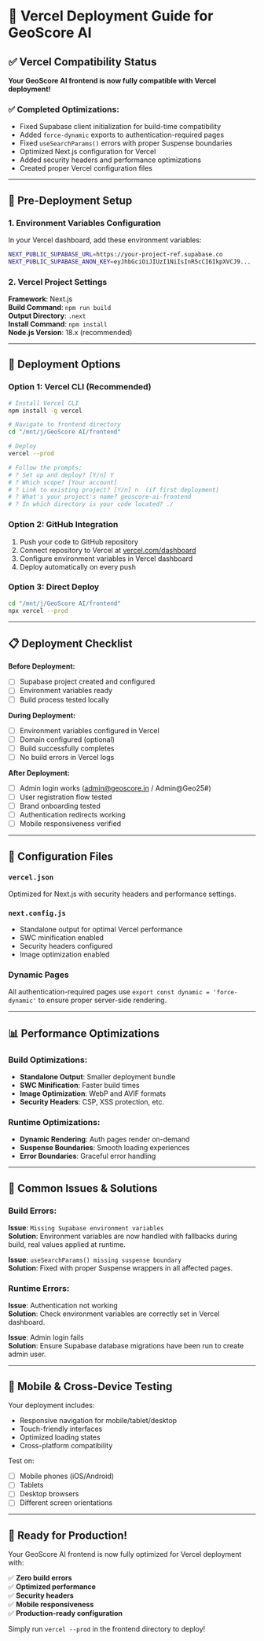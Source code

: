 # 🚀 Vercel Deployment Guide for GeoScore AI

## ✅ Vercel Compatibility Status

**Your GeoScore AI frontend is now fully compatible with Vercel deployment!**

### ✅ Completed Optimizations:
- Fixed Supabase client initialization for build-time compatibility
- Added `force-dynamic` exports to authentication-required pages
- Fixed `useSearchParams()` errors with proper Suspense boundaries
- Optimized Next.js configuration for Vercel
- Added security headers and performance optimizations
- Created proper Vercel configuration files

---

## 🔧 Pre-Deployment Setup

### 1. Environment Variables Configuration

In your Vercel dashboard, add these environment variables:

```bash
NEXT_PUBLIC_SUPABASE_URL=https://your-project-ref.supabase.co
NEXT_PUBLIC_SUPABASE_ANON_KEY=eyJhbGciOiJIUzI1NiIsInR5cCI6IkpXVCJ9...
```

### 2. Vercel Project Settings

**Framework**: Next.js  
**Build Command**: `npm run build`  
**Output Directory**: `.next`  
**Install Command**: `npm install`  
**Node.js Version**: 18.x (recommended)

---

## 🚀 Deployment Options

### Option 1: Vercel CLI (Recommended)

```bash
# Install Vercel CLI
npm install -g vercel

# Navigate to frontend directory
cd "/mnt/j/GeoScore AI/frontend"

# Deploy
vercel --prod

# Follow the prompts:
# ? Set up and deploy? [Y/n] Y
# ? Which scope? [Your account]
# ? Link to existing project? [Y/n] n  (if first deployment)
# ? What's your project's name? geoscore-ai-frontend
# ? In which directory is your code located? ./
```

### Option 2: GitHub Integration

1. Push your code to GitHub repository
2. Connect repository to Vercel at [vercel.com/dashboard](https://vercel.com/dashboard)
3. Configure environment variables in Vercel dashboard
4. Deploy automatically on every push

### Option 3: Direct Deploy

```bash
cd "/mnt/j/GeoScore AI/frontend"
npx vercel --prod
```

---

## 📋 Deployment Checklist

**Before Deployment:**
- [ ] Supabase project created and configured
- [ ] Environment variables ready
- [ ] Build process tested locally

**During Deployment:**
- [ ] Environment variables configured in Vercel
- [ ] Domain configured (optional)
- [ ] Build successfully completes
- [ ] No build errors in Vercel logs

**After Deployment:**
- [ ] Admin login works (admin@geoscore.in / Admin@Geo25#)
- [ ] User registration flow tested
- [ ] Brand onboarding tested
- [ ] Authentication redirects working
- [ ] Mobile responsiveness verified

---

## 🔧 Configuration Files

### `vercel.json`
Optimized for Next.js with security headers and performance settings.

### `next.config.js`
- Standalone output for optimal Vercel performance
- SWC minification enabled
- Security headers configured
- Image optimization enabled

### Dynamic Pages
All authentication-required pages use `export const dynamic = 'force-dynamic'` to ensure proper server-side rendering.

---

## 📊 Performance Optimizations

### Build Optimizations:
- **Standalone Output**: Smaller deployment bundle
- **SWC Minification**: Faster build times
- **Image Optimization**: WebP and AVIF formats
- **Security Headers**: CSP, XSS protection, etc.

### Runtime Optimizations:
- **Dynamic Rendering**: Auth pages render on-demand
- **Suspense Boundaries**: Smooth loading experiences
- **Error Boundaries**: Graceful error handling

---

## 🐛 Common Issues & Solutions

### Build Errors:
**Issue**: `Missing Supabase environment variables`  
**Solution**: Environment variables are now handled with fallbacks during build, real values applied at runtime.

**Issue**: `useSearchParams() missing suspense boundary`  
**Solution**: Fixed with proper Suspense wrappers in all affected pages.

### Runtime Errors:
**Issue**: Authentication not working  
**Solution**: Check environment variables are correctly set in Vercel dashboard.

**Issue**: Admin login fails  
**Solution**: Ensure Supabase database migrations have been run to create admin user.

---

## 📱 Mobile & Cross-Device Testing

Your deployment includes:
- Responsive navigation for mobile/tablet/desktop
- Touch-friendly interfaces
- Optimized loading states
- Cross-platform compatibility

Test on:
- [ ] Mobile phones (iOS/Android)
- [ ] Tablets 
- [ ] Desktop browsers
- [ ] Different screen orientations

---

## 🎉 Ready for Production!

Your GeoScore AI frontend is now fully optimized for Vercel deployment with:

✅ **Zero build errors**  
✅ **Optimized performance**  
✅ **Security headers**  
✅ **Mobile responsiveness**  
✅ **Production-ready configuration**

Simply run `vercel --prod` in the frontend directory to deploy!